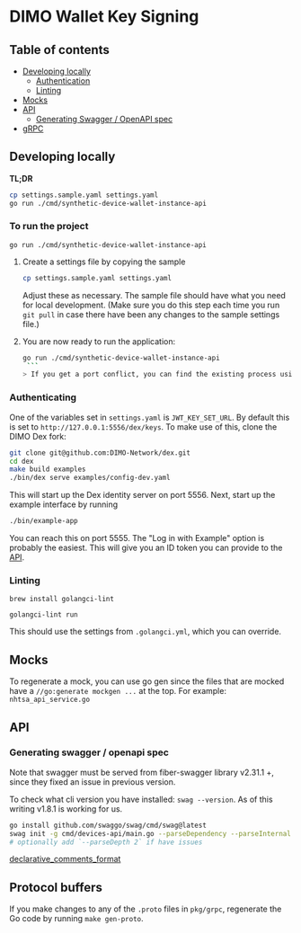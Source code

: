 # DIMO Wallet Key Signing

## Table of contents

- [Developing locally](#developing-locally)
  - [Authentication](#authenticating)
  - [Linting](#linting)
- [Mocks](#mocks)
- [API](#api)
  - [Generating Swagger / OpenAPI spec](#generating-swagger--openapi-spec)
- [gRPC](#gRPC)

## Developing locally

**TL;DR**

```bash
cp settings.sample.yaml settings.yaml
go run ./cmd/synthetic-device-wallet-instance-api
```

### To run the project

`go run ./cmd/synthetic-device-wallet-instance-api`

1. Create a settings file by copying the sample

   ```sh
   cp settings.sample.yaml settings.yaml
   ```

   Adjust these as necessary. The sample file should have what you need for local development. (Make sure you do this step each time you run `git pull` in case there have been any changes to the sample settings file.)

2. You are now ready to run the application:
   ````sh
   go run ./cmd/synthetic-device-wallet-instance-api
    ```
   > If you get a port conflict, you can find the existing process using the port with, e.g., `lsof -i :<Your_Port_Number_Here>` or simply kill whatever is on the port with `npx kill-port --port <Port_Number>`.
   ````

### Authenticating

One of the variables set in `settings.yaml` is `JWT_KEY_SET_URL`. By default this is set to `http://127.0.0.1:5556/dex/keys`. To make use of this, clone the DIMO Dex fork:

```sh
git clone git@github.com:DIMO-Network/dex.git
cd dex
make build examples
./bin/dex serve examples/config-dev.yaml
```

This will start up the Dex identity server on port 5556. Next, start up the example interface by running

```sh
./bin/example-app
```

You can reach this on port 5555. The "Log in with Example" option is probably the easiest. This will give you an ID token you can provide to the [API](#api).

### Linting

`brew install golangci-lint`

`golangci-lint run`

This should use the settings from `.golangci.yml`, which you can override.

## Mocks

To regenerate a mock, you can use go gen since the files that are mocked have a `//go:generate mockgen ...` at the top. For example:
`nhtsa_api_service.go`

## API

### Generating swagger / openapi spec

Note that swagger must be served from fiber-swagger library v2.31.1 +, since they fixed an issue in previous version.

To check what cli version you have installed: `swag --version`. As of this writing v1.8.1 is working for us.

```bash
go install github.com/swaggo/swag/cmd/swag@latest
swag init -g cmd/devices-api/main.go --parseDependency --parseInternal --generatedTime true
# optionally add `--parseDepth 2` if have issues
```

[declarative_comments_format](https://swaggo.github.io/swaggo.io/declarative_comments_format/)

## Protocol buffers

If you make changes to any of the `.proto` files in `pkg/grpc`, regenerate the Go code by running `make gen-proto`.
